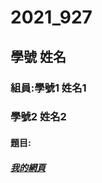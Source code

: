 # 2021_927

## 學號 姓名

### 組員:學號1 姓名1
###      學號2 姓名2

#### 題目:

##### [我的網頁](https://www.nkust.edu.tw/index.php)

